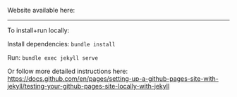 Website available here:


---

To install+run locally:

Install dependencies: `bundle install`

Run: `bundle exec jekyll serve`

Or follow more detailed instructions here: https://docs.github.com/en/pages/setting-up-a-github-pages-site-with-jekyll/testing-your-github-pages-site-locally-with-jekyll
